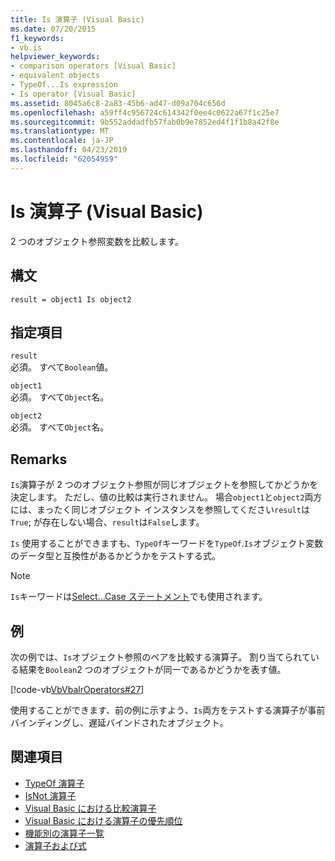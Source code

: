 ```yaml
---
title: Is 演算子 (Visual Basic)
ms.date: 07/20/2015
f1_keywords:
- vb.is
helpviewer_keywords:
- comparison operators [Visual Basic]
- equivalent objects
- TypeOf...Is expression
- Is operator [Visual Basic]
ms.assetid: 8045a6c8-2a83-45b6-ad47-d09a704c656d
ms.openlocfilehash: a59ff4c956724c614342f0ee4c0622a67f1c25e7
ms.sourcegitcommit: 9b552addadfb57fab0b9e7852ed4f1f1b8a42f8e
ms.translationtype: MT
ms.contentlocale: ja-JP
ms.lasthandoff: 04/23/2019
ms.locfileid: "62054959"
---
```

# <a name="is-operator-visual-basic"></a>Is 演算子 (Visual Basic)
2 つのオブジェクト参照変数を比較します。  
  
## <a name="syntax"></a>構文  
  
```  
result = object1 Is object2  
```  
  
## <a name="parts"></a>指定項目  
 `result`  
 必須。 すべて`Boolean`値。  
  
 `object1`  
 必須。 すべて`Object`名。  
  
 `object2`  
 必須。 すべて`Object`名。  
  
## <a name="remarks"></a>Remarks  
 `Is`演算子が 2 つのオブジェクト参照が同じオブジェクトを参照してかどうかを決定します。 ただし、値の比較は実行されません。 場合`object1`と`object2`両方には、まったく同じオブジェクト インスタンスを参照してください`result`は`True`; が存在しない場合、`result`は`False`します。  
  
 `Is` 使用することができますも、`TypeOf`キーワードを`TypeOf`.`Is`オブジェクト変数のデータ型と互換性があるかどうかをテストする式。  
  
> [!NOTE]
>  `Is`キーワードは[Select...Case ステートメント](../../../visual-basic/language-reference/statements/select-case-statement.md)でも使用されます。  
  
## <a name="example"></a>例  
 次の例では、`Is`オブジェクト参照のペアを比較する演算子。 割り当てられている結果を`Boolean`2 つのオブジェクトが同一であるかどうかを表す値。  
  
 [!code-vb[VbVbalrOperators#27](~/samples/snippets/visualbasic/VS_Snippets_VBCSharp/VbVbalrOperators/VB/Class1.vb#27)]  
  
 使用することができます、前の例に示すよう、`Is`両方をテストする演算子が事前バインディングし、遅延バインドされたオブジェクト。  
  
## <a name="see-also"></a>関連項目

- [TypeOf 演算子](../../../visual-basic/language-reference/operators/typeof-operator.md)
- [IsNot 演算子](../../../visual-basic/language-reference/operators/isnot-operator.md)
- [Visual Basic における比較演算子](../../../visual-basic/programming-guide/language-features/operators-and-expressions/comparison-operators.md)
- [Visual Basic における演算子の優先順位](../../../visual-basic/language-reference/operators/operator-precedence.md)
- [機能別の演算子一覧](../../../visual-basic/language-reference/operators/operators-listed-by-functionality.md)
- [演算子および式](../../../visual-basic/programming-guide/language-features/operators-and-expressions/index.md)
